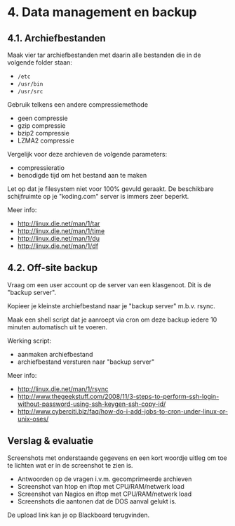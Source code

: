 # 4. Data management en backup

## 4.1. Archiefbestanden
Maak vier tar archiefbestanden met daarin alle bestanden die in de volgende folder staan:
 *  ``/etc``
 *  ``/usr/bin``
 *  ``/usr/src``
 
Gebruik telkens een andere compressiemethode
 * geen compressie
 * gzip compressie
 * bzip2 compressie
 * LZMA2 compressie

Vergelijk voor deze archieven de volgende parameters:
 * compressieratio
 * benodigde tijd om het bestand aan te maken

Let op dat je filesystem niet voor 100% gevuld geraakt. De beschikbare schijfruimte op je "koding.com" server is immers zeer beperkt. 

Meer info:
 * http://linux.die.net/man/1/tar
 * http://linux.die.net/man/1/time
 * http://linux.die.net/man/1/du
 * http://linux.die.net/man/1/df

## 4.2. Off-site backup
Vraag om een user account op de server van een klasgenoot. Dit is de "backup server".

Kopieer je kleinste archiefbestand naar je "backup server" m.b.v. rsync.

Maak een shell script dat je aanroept via cron om deze backup iedere 10 minuten automatisch uit te voeren.

Werking script:
 * aanmaken archiefbestand
 * archiefbestand versturen naar "backup server"

Meer info:
 * http://linux.die.net/man/1/rsync
 * http://www.thegeekstuff.com/2008/11/3-steps-to-perform-ssh-login-without-password-using-ssh-keygen-ssh-copy-id/
 * http://www.cyberciti.biz/faq/how-do-i-add-jobs-to-cron-under-linux-or-unix-oses/
 
## Verslag & evaluatie
Screenshots met onderstaande gegevens en een kort woordje uitleg om toe te lichten wat er in de screenshot te zien is.
 * Antwoorden op de vragen i.v.m. gecomprimeerde archieven
 * Screenshot van htop en iftop met CPU/RAM/netwerk load
 * Screenshot van Nagios en iftop met CPU/RAM/netwerk load
 * Screenshots die aantonen dat de DOS aanval gelukt is.
 
De upload link kan je op Blackboard terugvinden.
